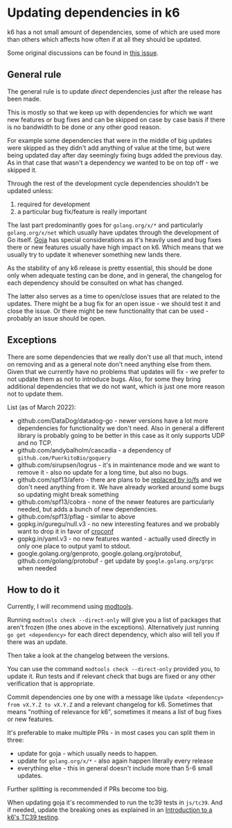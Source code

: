 # Updating dependencies in k6

k6 has a not small amount of dependencies, some of which are used more than others which affects how often if at all they should be updated.

Some original discussions can be found in [this issue](https://github.com/grafana/k6/issues/1933).

## General rule

The general rule is to update *direct* dependencies just after the release has been made.

This is mostly so that we keep up with dependencies for which we want new features or bug fixes and can be skipped on case by case basis if there is no bandwidth to be done or any other good reason.

For example some dependencies that were in the middle of big updates were skipped as they didn't add anything of value at the time, but were being updated day after day seemingly fixing bugs added the previous day. As in that case that wasn't a dependency we wanted to be on top off - we skipped it.

Through the rest of the development cycle dependencies shouldn't be updated unless:
1. required for development
2. a particular bug fix/feature is really important
	
	
The last part predominantly goes for `golang.org/x/*` and particularly `golang.org/x/net` which usually have updates through the development of Go itself.
[Goja](https://github.com/dop251/goja) has special considerations as it's heavily used and bug fixes there or new features usually have high impact on k6. Which means that we usually try to update it whenever something new lands there.

As the stability of any k6 release is pretty essential, this should be done only when adequate testing can be done, and in general, the changelog for each dependency should be consulted on what has changed.

The latter also serves as a time to open/close issues that are related to the updates. There might be a bug fix for an open issue - we should test it and close the issue. Or there might be new functionality that can be used - probably an issue should be open.

## Exceptions

There are some dependencies that we really don't use all that much, intend on removing and as a general note don't need anything else from them. Given that we currently have no problems that updates will fix - we prefer to not update them as not to introduce bugs. Also, for some they bring additional dependencies that we do not want, which is just one more reason not to update them.

List (as of March 2022):
- github.com/DataDog/datadog-go  - newer versions have a lot more dependencies for functionality we don't need. Also in general a different library is probably going to be better in this case as it only supports UDP and no TCP.
- github.com/andybalholm/cascadia - a dependency of `github.com/PuerkitoBio/goquery`
- github.com/sirupsen/logrus - it's in maintenance mode and we want to remove it - also no update for a long time, but also no bugs.
- github.com/spf13/afero - there are plans to be [replaced by io/fs](https://github.com/grafana/k6/issues/1079) and we don't need anything from it. We have already worked around some bugs so updating might break something
- github.com/spf13/cobra - none of the newer features are particularly needed, but adds a bunch of new dependencies.
- github.com/spf13/pflag - similar to above
- gopkg.in/guregu/null.v3 - no new interesting features and we probably want to drop it in favor of [croconf](https://github.com/grafana/croconf)
- gopkg.in/yaml.v3 - no new features wanted - actually used directly in only one place to output yaml to stdout.
- google.golang.org/genproto, google.golang.org/protobuf, github.com/golang/protobuf - get update by `google.golang.org/grpc` when needed


## How to do it


Currently, I will recommend using [modtools](https://github.com/dop251/modtools).

Running `modtools check --direct-only` will give you a list of packages that aren't frozen (the ones above in the exceptions). Alternatively just running `go get <dependency>` for each direct dependency, which also will tell you if there was an update.

Then take a look at the changelog between the versions.
 
You can use the command `modtools check --direct-only` provided you, to update it. Run tests and if relevant check that bugs are fixed or any other verification that is appropriate.

Commit dependencies one by one with a message like `Update <dependency> from vX.Y.Z to vX.Y.Z` and a relevant changelog for k6. Sometimes that means "nothing of relevance for k6", sometimes it means a list of bug fixes or new features.

It's preferable to make multiple PRs - in most cases you can split them in three:
- update for goja - which usually needs to happen.
- update for `golang.org/x/*` - also again happen literally every release
- everything else - this in general doesn't include more than 5-6 small updates.

Further splitting is recommended if PRs become too big.

When updating goja it's recommended to run the tc39 tests in `js/tc39`. And if needed, update the breaking ones as explained in an [Introduction to a k6's TC39 testing](./js/tc39/README.md).
